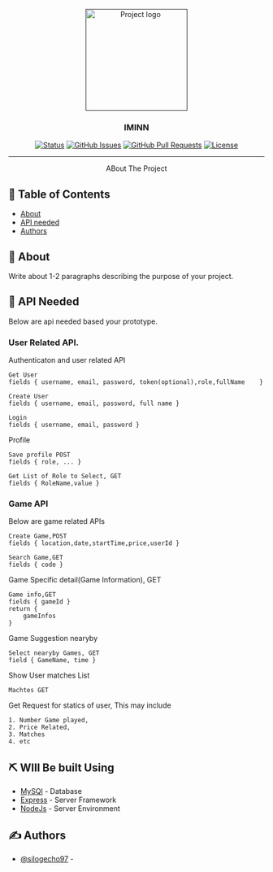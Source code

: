 <p align="center">
  <a href="" rel="noopener">
 <img width=200px height=200px src="https://i.imgur.com/6wj0hh6.jpg" alt="Project logo"></a>
</p>

<h3 align="center">IMINN</h3>

<div align="center">

[![Status](https://img.shields.io/badge/status-active-success.svg)]()
[![GitHub Issues](https://img.shields.io/github/issues/kylelobo/The-Documentation-Compendium.svg)](https://github.com/kylelobo/The-Documentation-Compendium/issues)
[![GitHub Pull Requests](https://img.shields.io/github/issues-pr/kylelobo/The-Documentation-Compendium.svg)](https://github.com/kylelobo/The-Documentation-Compendium/pulls)
[![License](https://img.shields.io/badge/license-MIT-blue.svg)](/LICENSE)

</div>

---

<p align="center"> ABout The Project
    <br> 
</p>

## 📝 Table of Contents

- [About](#about)
- [API needed ](#Api_needed)
- [Authors](#authors)

## 🧐 About <a name = "about"></a>

Write about 1-2 paragraphs describing the purpose of your project.

## 🏁 API Needed <a name = "api_needed"></a>

Below are api needed based your prototype. 

### User Related API.

Authenticaton and user related API

```
Get User
fields { username, email, password, token(optional),role,fullName    }
```

```
Create User
fields { username, email, password, full name }
```

```
Login
fields { username, email, password }
```


Profile
```
Save profile POST
fields { role, ... }
```

```
Get List of Role to Select, GET
fields { RoleName,value }
```



### Game  API

Below are game related APIs

```
Create Game,POST
fields { location,date,startTime,price,userId }
```

```
Search Game,GET
fields { code }
```

Game Specific detail(Game Information), GET
```
Game info,GET
fields { gameId }
return {
    gameInfos
}
```

Game Suggestion nearyby
```
Select nearyby Games, GET
field { GameName, time }
```


Show User matches List
```
Machtes GET
```

Get Request for statics of user,
This may include
```
1. Number Game played,
2. Price Related,
3. Matches 
4. etc
```

## ⛏️ WIll Be built Using <a name = "built_using"></a>

- [MySQl](https://www.mysql.com/) - Database
- [Express](https://expressjs.com/) - Server Framework
- [NodeJs](https://nodejs.org/en/) - Server Environment

## ✍️ Authors <a name = "authors"></a>

- [@silogecho97](https://github.com/silogecho97) - 


